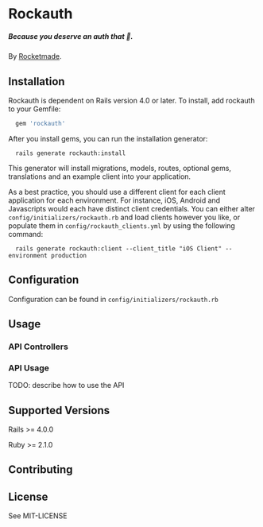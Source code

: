 # Rockauth
##### Because you deserve an auth that :rocket:.

By [Rocketmade](http://rocketmade.com).


## Installation

Rockauth is dependent on Rails version 4.0 or later. To install, add rockauth to your Gemfile:

```ruby
  gem 'rockauth'
```

After you install gems, you can run the installation generator:

```console
  rails generate rockauth:install
```

This generator will install migrations, models, routes, optional gems, translations and an example client into your application.

As a best practice, you should use a different client for each client application for each environment. For instance, iOS, Android and Javascripts would each have distinct client credentials.
You can either alter `config/initializers/rockauth.rb` and load clients however you like, or populate them in `config/rockauth_clients.yml` by using the following command:

```console
  rails generate rockauth:client --client_title "iOS Client" --environment production
```

## Configuration

Configuration can be found in `config/initializers/rockauth.rb`

## Usage

### API Controllers

### API Usage

TODO: describe how to use the API

## Supported Versions

Rails >= 4.0.0

Ruby >= 2.1.0

## Contributing

## License

See MIT-LICENSE